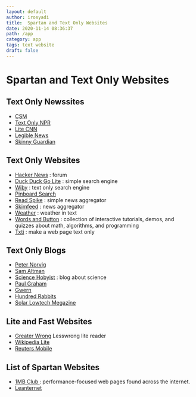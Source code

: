 ```yaml
---
layout: default
author: irosyadi
title:  Spartan and Text Only Websites
date: 2020-11-14 08:36:37
path: /app
category: app
tags: text website
draft: false
---
```


# Spartan and Text Only Websites


## Text Only Newssites
- [CSM](https://www.csmonitor.com/layout/set/text/textedition)
- [Text Only NPR](https://text.npr.org/)
- [Lite CNN](https://lite.cnn.com/en)
- [Legible News](https://legiblenews.com/)
- [Skinny Guardian](https://www.skinnyguardian.xyz/)

## Text Only Websites
- [Hacker News](https://news.ycombinator.com/news) : forum
- [Duck Duck Go Lite](https://duckduckgo.com/lite/) : simple search engine
- [Wiby](https://wiby.me/) : text only search engine
- [Pinboard Search](https://pinboard.in/search/)
- [Read Spike](https://readspike.com/) : simple news aggregator
- [Skimfeed](https://skimfeed.com/) : news aggregator
- [Weather](https://wttr.in/) : weather in text
- [Words and Button](https://wordsandbuttons.online/) : collection of interactive tutorials, demos, and quizzes about math, algorithms, and programming
- [Txti](https://txti.es/) : make a web page text only

## Text Only Blogs
- [Peter Norvig](https://norvig.com/)
- [Sam Altman](https://blog.samaltman.com/)
- [Science Hobyist](https://amasci.com/) : blog about science
- [Paul Graham](https://paulgraham.com/articles.html)
- [Gwern](https://www.gwern.net/)
- [Hundred Rabbits](https://100r.co/site/home.html)
- [Solar Lowtech Megazine](https://solar.lowtechmagazine.com/)

## Lite and Fast Websites
- [Greater Wrong](https://www.greaterwrong.com/) Lesswrong lite reader
- [Wikipedia Lite](https://en.m.wikipedia.org/wiki/Main_Page)
- [Reuters Mobile](https://mobile.reuters.com/)

## List of Spartan Websites
- [1MB Club ](https://1mb.club/) : performance-focused web pages found across the internet.
- [Leanternet](https://www.leanternet.com/)
<!--stackedit_data:
eyJoaXN0b3J5IjpbLTEyOTU4NTg2MjFdfQ==
-->
